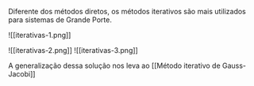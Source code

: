 
Diferente dos métodos diretos, os métodos iterativos são mais utilizados para sistemas de Grande Porte.

![[iterativas-1.png]]

![[iterativas-2.png]] 
![[iterativas-3.png]]



A generalização dessa solução nos leva ao [[Método iterativo de Gauss-Jacobi]]